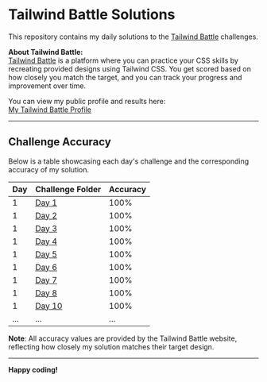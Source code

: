 # Tailwind Battle Solutions

This repository contains my daily solutions to the [Tailwind Battle](https://www.tailwindbattle.com/) challenges.

**About Tailwind Battle:**  
[Tailwind Battle](https://www.tailwindbattle.com/) is a platform where you can practice your CSS skills by recreating provided designs using Tailwind CSS. You get scored based on how closely you match the target, and you can track your progress and improvement over time.

You can view my public profile and results here:  
[My Tailwind Battle Profile](https://www.tailwindbattle.com/player/8d702ac9-7e3b-48dc-8607-42081a120e51)

---

## Challenge Accuracy

Below is a table showcasing each day's challenge and the corresponding accuracy of my solution.

| Day | Challenge Folder | Accuracy |
| --- | ---------------- | -------- |
| 1   | [Day 1](./01-04-2024/index.html) | 100% |
| 1   | [Day 2](./02-04-2024/index.html) | 100% |
| 1   | [Day 3](./03-04-2024/index.html) | 100% |
| 1   | [Day 4](./04-04-2024/index.html) | 100% |
| 1   | [Day 5](./05-04-2024/index.html) | 100% |
| 1   | [Day 6](./06-04-2024/index.html) | 100% |
| 1   | [Day 7](./07-04-2024/index.html) | 100% |
| 1   | [Day 8](./08-04-2024/index.html) | 100% |
| 1   | [Day 10](./10-04-2024/index.html) | 100% |
| ... | ...              | ...      |

**Note**: All accuracy values are provided by the Tailwind Battle website, reflecting how closely my solution matches their target design.

---

**Happy coding!**
